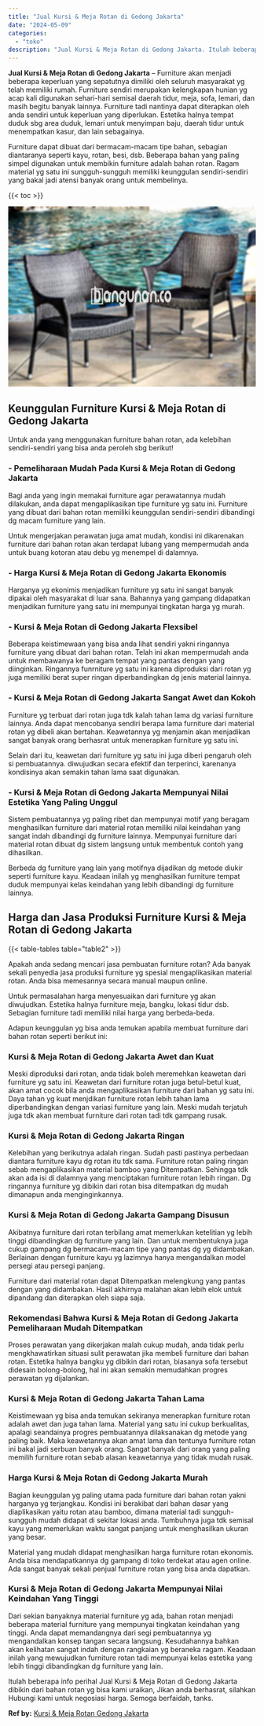 ```yaml
---
title: "Jual Kursi & Meja Rotan di Gedong Jakarta"
date: "2024-05-09"
categories: 
  - "toko"
description: "Jual Kursi & Meja Rotan di Gedong Jakarta. Itulah beberapa info perihal Jual Kursi & Meja Rotan di Gedong Jakarta dibikin dari bahan rotan yg bisa kami uraik..."
---
```


**Jual Kursi & Meja Rotan di Gedong Jakarta** – Furniture akan menjadi beberapa keperluan yang sepatutnya dimiliki oleh seluruh masyarakat yg telah memiliki rumah. Furniture sendiri merupakan kelengkapan hunian yg acap kali digunakan sehari-hari semisal daerah tidur, meja, sofa, lemari, dan masih begitu banyak lainnya. Furniture tadi nantinya dapat diterapkan oleh anda sendiri untuk keperluan yang diperlukan. Estetika halnya tempat duduk sbg area duduk, lemari untuk menyimpan baju, daerah tidur untuk menempatkan kasur, dan lain sebagainya.

Furniture dapat dibuat dari bermacam-macam tipe bahan, sebagian diantaranya seperti kayu, rotan, besi, dsb. Beberapa bahan yang paling simpel digunakan untuk membikin furniture adalah bahan rotan. Ragam material yg satu ini sungguh-sungguh memiliki keunggulan sendiri-sendiri yang bakal jadi atensi banyak orang untuk membelinya.

{{< toc >}}

![Jual Kursi & Meja Rotan di Gedong Jakarta](/images/kursi-meja-rotan-murah32.png)

## Keunggulan Furniture Kursi & Meja Rotan di Gedong Jakarta

Untuk anda yang menggunakan furniture bahan rotan, ada kelebihan sendiri-sendiri yang bisa anda peroleh sbg berikut!

### \- Pemeliharaan Mudah Pada Kursi & Meja Rotan di Gedong Jakarta

Bagi anda yang ingin memakai furniture agar perawatannya mudah dilakukan, anda dapat mengaplikasikan tipe furniture yg satu ini. Furniture yang dibuat dari bahan rotan memiliki keunggulan sendiri-sendiri dibandingi dg macam furniture yang lain.

Untuk mengerjakan perawatan juga amat mudah, kondisi ini dikarenakan furniture dari bahan rotan akan terdapat lubang yang mempermudah anda untuk buang kotoran atau debu yg menempel di dalamnya.

### \- Harga Kursi & Meja Rotan di Gedong Jakarta Ekonomis

Harganya yg ekonimis menjadikan furniture yg satu ini sangat banyak dipakai oleh masyarakat di luar sana. Bahannya yang gampang didapatkan menjadikan furniture yang satu ini mempunyai tingkatan harga yg murah.

### \- Kursi & Meja Rotan di Gedong Jakarta Flexsibel

Beberapa keistimewaan yang bisa anda lihat sendiri yakni ringannya furniture yang dibuat dari bahan rotan. Telah ini akan mempermudah anda untuk membawanya ke beragam tempat yang pantas dengan yang diinginkan. Ringannya funrniture yg satu ini karena diproduksi dari rotan yg juga memiliki berat super ringan diperbandingkan dg jenis material lainnya.

### \- Kursi & Meja Rotan di Gedong Jakarta Sangat Awet dan Kokoh

Furniture yg terbuat dari rotan juga tdk kalah tahan lama dg variasi furniture lainnya. Anda dapat mencobanya sendiri berapa lama furniture dari material rotan yg dibeli akan bertahan. Keawetannya yg menjamin akan menjadikan sangat banyak orang berhasrat untuk menerapkan furniture yg satu ini.

Selain dari itu, keawetan dari furniture yg satu ini juga diberi pengaruh oleh si pembuatannya. diwujudkan secara efektif dan terperinci, karenanya kondisinya akan semakin tahan lama saat digunakan.

### \- Kursi & Meja Rotan di Gedong Jakarta Mempunyai Nilai Estetika Yang Paling Unggul

Sistem pembuatannya yg paling ribet dan mempunyai motif yang beragam menghasilkan furniture dari material rotan memiliki nilai keindahan yang sangat indah dibandingi dg furniture lainnya. Mempunyai furniture dari material rotan dibuat dg sistem langsung untuk membentuk contoh yang dihasilkan.

Berbeda dg furniture yang lain yang motifnya dijadikan dg metode diukir seperti furniture kayu. Keadaan inilah yg menghasilkan furniture tempat duduk mempunyai kelas keindahan yang lebih dibandingi dg furniture lainnya.

## Harga dan Jasa Produksi Furniture Kursi & Meja Rotan di Gedong Jakarta

{{< table-tables table="table2" >}}

Apakah anda sedang mencari jasa pembuatan furniture rotan? Ada banyak sekali penyedia jasa produksi furniture yg spesial mengaplikasikan material rotan. Anda bisa memesannya secara manual maupun online.

Untuk permasalahan harga menyesuaikan dari furniture yg akan diwujudkan. Estetika halnya furniture meja, bangku, lokasi tidur dsb. Sebagian furniture tadi memiliki nilai harga yang berbeda-beda.

Adapun keunggulan yg bisa anda temukan apabila membuat furniture dari bahan rotan seperti berikut ini:

### Kursi & Meja Rotan di Gedong Jakarta Awet dan Kuat

Meski diproduksi dari rotan, anda tidak boleh meremehkan keawetan dari furniture yg satu ini. Keawetan dari furniture rotan juga betul-betul kuat, akan amat cocok bila anda mengaplikasikan furniture dari bahan yg satu ini. Daya tahan yg kuat menjdikan furniture rotan lebih tahan lama diperbandingkan dengan variasi furniture yang lain. Meski mudah terjatuh juga tdk akan membuat furniture dari rotan tadi tdk gampang rusak.

### Kursi & Meja Rotan di Gedong Jakarta Ringan

Kelebihan yang berikutnya adalah ringan. Sudah pasti pastinya perbedaan diantara furniture kayu dg rotan itu tdk sama. Furniture rotan paling ringan sebab mengaplikasikan material bamboo yang Ditempatkan. Sehingga tdk akan ada isi di dalamnya yang menciptakan furniture rotan lebih ringan. Dg ringannya furniture yg dibikin dari rotan bisa ditempatkan dg mudah dimanapun anda menginginkannya.

### Kursi & Meja Rotan di Gedong Jakarta Gampang Disusun

Akibatnya furniture dari rotan terbilang amat memerlukan ketelitian yg lebih tinggi dibandingkan dg furniture yang lain. Dan untuk membentuknya juga cukup gampang dg bermacam-macam tipe yang pantas dg yg didambakan. Berlainan dengan furniture kayu yg lazimnya hanya mengandalkan model persegi atau persegi panjang.

Furniture dari material rotan dapat Ditempatkan melengkung yang pantas dengan yang didambakan. Hasil akhirnya malahan akan lebih elok untuk dipandang dan diterapkan oleh siapa saja.

### Rekomendasi Bahwa Kursi & Meja Rotan di Gedong Jakarta Pemeliharaan Mudah Ditempatkan

Proses perawatan yang dikerjakan malah cukup mudah, anda tidak perlu mengkhawatirkan situasi sulit perawatan jika membeli furniture dari bahan rotan. Estetika halnya bangku yg dibikin dari rotan, biasanya sofa tersebut didesain bolong-bolong, hal ini akan semakin memudahkan progres perawatan yg dijalankan.

### Kursi & Meja Rotan di Gedong Jakarta Tahan Lama

Keistimewaan yg bisa anda temukan sekiranya menerapkan furniture rotan adalah awet dan juga tahan lama. Material yang satu ini cukup berkualitas, apalagi seandainya progres pembuatannya dilaksanakan dg metode yang paling baik. Maka keawetannya akan amat lama dan tentunya furniture rotan ini bakal jadi serbuan banyak orang. Sangat banyak dari orang yang paling memilih furniture rotan sebab alasan keawetannya yang tidak mudah rusak.

### Harga Kursi & Meja Rotan di Gedong Jakarta Murah

Bagian keunggulan yg paling utama pada furniture dari bahan rotan yakni harganya yg terjangkau. Kondisi ini berakibat dari bahan dasar yang diaplikasikan yaitu rotan atau bamboo, dimana material tadi sungguh-sungguh mudah didapat di sekitar lokasi anda. Tumbuhnya juga tdk semisal kayu yang memerlukan waktu sangat panjang untuk menghasilkan ukuran yang besar.

Material yang mudah didapat menghasilkan harga furniture rotan ekonomis. Anda bisa mendapatkannya dg gampang di toko terdekat atau agen online. Ada sangat banyak sekali penjual furniture rotan yang bisa anda dapatkan.

### Kursi & Meja Rotan di Gedong Jakarta Mempunyai Nilai Keindahan Yang Tinggi

Dari sekian banyaknya material furniture yg ada, bahan rotan menjadi beberapa material furniture yang mempunyai tingkatan keindahan yang tinggi. Anda dapat memandangnya dari segi pembuatannya yg mengandalkan konsep tangan secara langsung. Kesudahannya bahkan akan kelihatan sangat indah dengan rangkaian yg beraneka ragam. Keadaan inilah yang mewujudkan furniture rotan tadi mempunyai kelas estetika yang lebih tinggi dibandingkan dg furniture yang lain.

Itulah beberapa info perihal Jual Kursi & Meja Rotan di Gedong Jakarta dibikin dari bahan rotan yg bisa kami uraikan, Jikan anda berhasrat, silahkan Hubungi kami untuk negosiasi harga. Semoga berfaidah, tanks.

**Ref by:** [Kursi & Meja Rotan Gedong Jakarta](https://id.wikipedia.org/wiki/Kursi)
